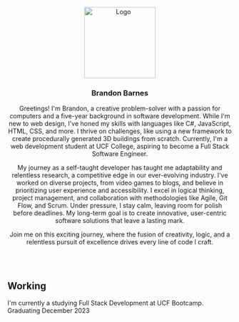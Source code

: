 <!-- PROJECT LOGO -->
<br />
<div align="center">
  <a href="https://github.com/ThatZiro/Portfolio">
    <img src="./README_Assets/README-Logo.png" alt="Logo" width="160" height="160">
  </a>

<h3 align="center">Brandon Barnes</h3>

  <p align="center">Greetings! I'm Brandon, a creative problem-solver with a passion for computers and a five-year background in software development. While I'm new to web design, I've honed my skills with languages like C#, JavaScript, HTML, CSS, and more. I thrive on challenges, like using a new framework to create procedurally generated 3D buildings from scratch. Currently, I'm a web development student at UCF College, aspiring to become a Full Stack Software Engineer.

My journey as a self-taught developer has taught me adaptability and relentless research, a competitive edge in our ever-evolving industry. I've worked on diverse projects, from video games to blogs, and believe in prioritizing user experience and accessibility. I excel in logical thinking, project management, and collaboration with methodologies like Agile, Git Flow, and Scrum. Under pressure, I stay calm, leaving room for polish before deadlines. My long-term goal is to create innovative, user-centric software solutions that leave a lasting mark.

Join me on this exciting journey, where the fusion of creativity, logic, and a relentless pursuit of excellence drives every line of code I craft.

  </p>
</div>
</br>
</br>

## Working
I'm currently a studying Full Stack Development at UCF Bootcamp.
Graduating December 2023


<!--
**ThatZiro/ThatZiro** is a ✨ _special_ ✨ repository because its `README.md` (this file) appears on your GitHub profile.

Here are some ideas to get you started:

- 🔭 I’m currently working on ...
- 🌱 I’m currently learning ...
- 👯 I’m looking to collaborate on ...
- 🤔 I’m looking for help with ...
- 💬 Ask me about ...
- 📫 How to reach me: ...
- 😄 Pronouns: ...
- ⚡ Fun fact: ...
-->
